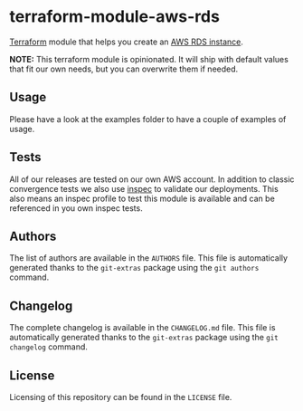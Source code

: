# terraform-module-aws-rds

[Terraform](https://terraform.io) module that helps you create an [AWS RDS instance](https://aws.amazon.com/rds/).

**NOTE:** This terraform module is opinionated. It will ship with default values that fit our own needs, but you can overwrite them if needed.

## Usage

Please have a look at the examples folder to have a couple of examples of usage.

<!-- BEGINNING OF PRE-COMMIT-TERRAFORM DOCS HOOK -->

<!-- END OF PRE-COMMIT-TERRAFORM DOCS HOOK -->

## Tests

All of our releases are tested on our own AWS account. In addition to classic convergence tests we also use [inspec](https://inspec.io) to validate our deployments. This also means an inspec profile to test this module is available and can be referenced in you own inspec tests.

## Authors

The list of authors are available in the `AUTHORS` file. This file is automatically generated thanks to the `git-extras` package using the `git authors` command.

## Changelog

The complete changelog is available in the `CHANGELOG.md` file. This file is automatically generated thanks to the `git-extras` package using the `git changelog` command.

## License

Licensing of this repository can be found in the `LICENSE` file.
